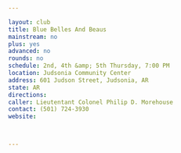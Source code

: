 ```yaml
---

layout: club
title: Blue Belles And Beaus
mainstream: no
plus: yes
advanced: no
rounds: no
schedule: 2nd, 4th &amp; 5th Thursday, 7:00 PM
location: Judsonia Community Center
address: 601 Judson Street, Judsonia, AR
state: AR
directions: 
caller: Lieutentant Colonel Philip D. Morehouse
contact: (501) 724-3930
website: 



---
```



